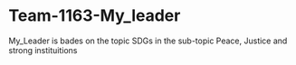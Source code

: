 # Team-1163-My_leader
My_Leader is bades on the topic SDGs in the sub-topic Peace, Justice and strong instituitions
